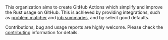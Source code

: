 This organization aims to create GitHub Actions which simplify and improve the Rust usage on GitHub.
This is achieved by providing integrations, such as [problem matcher] and [job summaries], and by select good defaults.

Contributions, bug and usage reports are highly welcome.
Please check the [contributing] information for details.

[contributing]: ../CONTRIBUTING.md
[job summaries]: https://github.blog/2022-05-09-supercharging-github-actions-with-job-summaries/
[problem matcher]: https://github.com/actions/toolkit/blob/main/docs/problem-matchers.md
